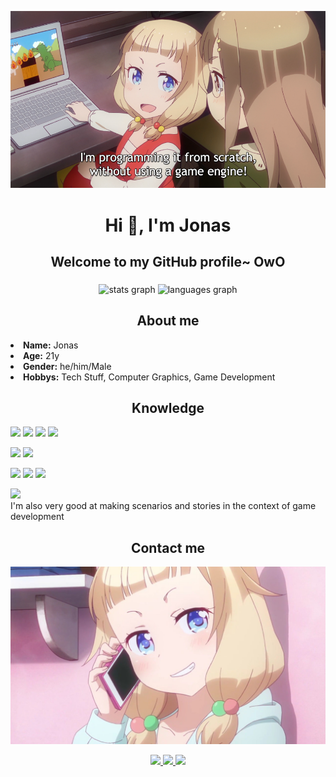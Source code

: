 <p align="center">
  <img width="600" src="hihi.png" alt="Cool Image">
</p>

<h1 align="center">Hi 👋, I'm Jonas</h1>
<h2 align="center">Welcome to my GitHub profile~ OwO</h2>

###

<div align="center">
  <img src="https://github-readme-stats.vercel.app/api?username=JonasVsc&hide_title=false&hide_rank=false&show_icons=true&include_all_commits=true&count_private=true&disable_animations=false&theme=dracula&locale=en&hide_border=false" height="150" alt="stats graph"  />
  <img src="https://github-readme-stats.vercel.app/api/top-langs?username=JonasVsc&locale=en&hide_title=false&layout=compact&card_width=320&langs_count=5&theme=dracula&hide_border=false" height="150" alt="languages graph"  />
</div>

###

<h2 align="center">About me</h2>
<li>
 <b>Name:</b> Jonas
</li>

<li>
 <b>Age:</b> 21y
</li>

<li>
<b>Gender:</b> he/him/Male
</li>

<li>
<b>Hobbys:</b> Tech Stuff, Computer Graphics, Game Development
</li>

###

<h2 align="center">Knowledge</h2>

<img src="https://img.shields.io/badge/html5-%23E34F26.svg?style=for-the-badge&logo=html5&logoColor=white"/> <img src="https://img.shields.io/badge/css3%20-%231572B6.svg?&style=for-the-badge&logo=css3&logoColor=white"/> <img src="https://img.shields.io/badge/typescript-%23007ACC.svg?style=for-the-badge&logo=typescript&logoColor=white"/> <img src="https://img.shields.io/badge/react-%2320232a.svg?style=for-the-badge&logo=react&logoColor=%2361DAFB"/> 

<img src="https://img.shields.io/badge/python-3670A0?style=for-the-badge&logo=python&logoColor=ffdd54"/> <img src="https://img.shields.io/badge/flask-%23000.svg?style=for-the-badge&logo=flask&logoColor=white" /> <br>

<img src="https://img.shields.io/badge/c-%2300599C.svg?style=for-the-badge&logo=c&logoColor=white"/> <img src="https://img.shields.io/badge/c++-%2300599C.svg?style=for-the-badge&logo=c%2B%2B&logoColor=white"/> <img src="https://img.shields.io/badge/OpenGL-%23FFFFFF.svg?style=for-the-badge&logo=opengl"/>

<img src="https://img.shields.io/badge/git%20-%23F05033.svg?&style=for-the-badge&logo=git&logoColor=white"/>
<br>
I'm also very good at making scenarios and stories in the context of game development
</p>

###

<h2 align="center">Contact me</h2>

<p align="center">
  <img width="600" src="contactme.jpg" alt="Contact me Image">
</p>

<p align="center">
  <a href="https://instagram.com/jonas.cmaismais" target="_blank">
    <img src="https://img.shields.io/badge/JonasVsc-%23E4405F.svg?style=for-the-badge&logo=Instagram&logoColor=white"/>
  </a>
    
  <a href="https://discord.com/users/jonasvsc" target="_blank">
    <img src="https://img.shields.io/badge/JonasVsc%20-%237289DA.svg?&style=for-the-badge&logo=discord&logoColor=white"/>
  </a>

  <a href="https://www.linkedin.com/in/jonasvasconcelosbarbosa/" target="_blank">
    <img src="https://img.shields.io/badge/JonasVsc-%230077B5.svg?style=for-the-badge&logo=linkedin&logoColor=white"/>
  </a>
</p>








